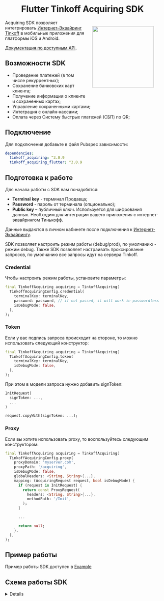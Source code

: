 <h1 align="center">Flutter Tinkoff Acquiring SDK</h1>

<a href="https://madbrains.ru/"><img src="https://firebasestorage.googleapis.com/v0/b/mad-brains-web.appspot.com/o/logo.png?alt=media" width="200" align="right" style="margin: 20px;"/></a>
 
Acquiring SDK позволяет интегрировать [Интернет-Эквайринг Tinkoff][acquiring] в мобильные приложения для платформы iOS и Android. 

[Документация по доступным API][documentation].

## Возможности SDK

- Проведение платежей (в том числе рекуррентных);
- Сохранение банковских карт клиента;
- Получение информации о клиенте и сохраненных картах;
- Управление сохраненными картами;
- Интеграция с онлайн-кассами;
- Оплата через Систему быстрых платежей (СБП) по QR;

## Подключение
Для подключения добавьте в файл Pubspec зависимости:
```yaml
dependencies:
  tinkoff_acquiring: ^3.0.9
  tinkoff_acquiring_flutter: ^3.0.9
```

## Подготовка к работе

Для начала работы с SDK вам понадобятся:
* **Terminal key** - терминал Продавца; 
* **Password** - пароль от терминала (опционально);
* **Public key** – публичный ключ. Используется для шифрования данных. Необходим для интеграции вашего приложения с интернет-эквайрингом Тинькофф.

Данные выдаются в личном кабинете после подключения к [Интернет-Эквайрингу][acquiring].

SDK позволяет настроить режим работы (debug/prod), по умолчанию - режим debug.
Также SDK позволяет настраивать проксирование запросов, по умолчанию все запросы идут на сервера Tinkoff.

### Credential

Чтобы настроить режим работы, установите параметры:
```dart
final TinkoffAcquiring acquiring = TinkoffAcquiring(
  TinkoffAcquiringConfig.credential(
    terminalKey: terminalKey,
    password: password, // if not passed, it will work in passwordless mode
    isDebugMode: false,
  ),
);
```

### Token

Если у вас подпись запроса происходит на стороне, то можно использовать следующий конструктор:
```dart
final TinkoffAcquiring acquiring = TinkoffAcquiring(
  TinkoffAcquiringConfig.token(
    terminalKey: terminalKey,
    isDebugMode: false,
  ),
);
```

При этом в модели запроса нужно добавить signToken:
```dart
InitRequest(
  signToken: ...,
  ...
)

request.copyWith(signToken: ...);
```

### Proxy

Если вы хотите использовать proxy, то воспользуйтесь следующим конструктором:
```dart
final TinkoffAcquiring acquiring = TinkoffAcquiring(
  TinkoffAcquiringConfig.proxy(
    proxyDomain: 'myserver.com',
    proxyPath: '/acquiring',
    isDebugMode: false,
    globalHeaders: <String, String>{...},
    mapping: (AcquiringRequest request, bool isDebugMode) {
      if (request is InitRequest) {
        return const ProxyRequest(
          headers: <String, String>{...},
          methodPath: '/Init',
        );
      }

      ...

      return null;
    },
  ),
);
```

## Пример работы

Пример работы SDK доступен в [Example][example]

## Схема работы SDK
<details><img src="https://acdn.tinkoff.ru/static/pages/files/d3cd0230-03a1-47e6-bacf-dfdf9c8c1bea.png"/></details>

[documentation]: https://www.tinkoff.ru/kassa/develop/api/payments/
[acquiring]: https://www.tinkoff.ru/business/internet-acquiring/
[example]: https://github.com/MadBrains/Tinkoff-Acquiring-SDK-Flutter/tree/main/example